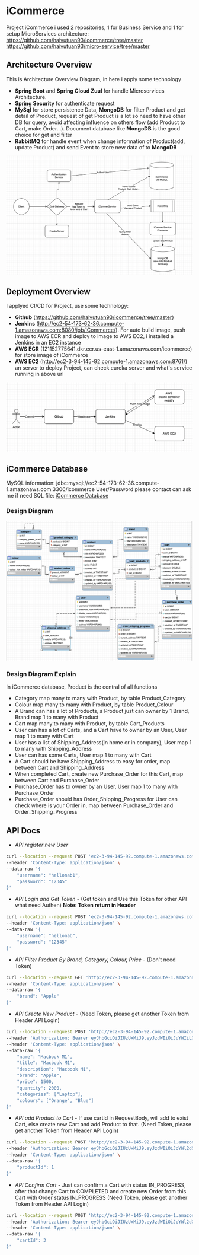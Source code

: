 # iCommerce
Project iCommerce i used 2 repositories, 1 for Business Service and 1 for setup MicroServices architecture:
https://github.com/haivutuan93/icommerce/tree/master
https://github.com/haivutuan93/micro-service/tree/master
## Architecture Overview
This is Architecture Overview Diagram, in here i apply some technology

* **Spring Boot** and **Spring Cloud Zuul** for handle Microservices Architecture.
* **Spring Security** for authenticate request
* **MySql** for store persistence Data, **MongoDB** for filter Product and get detail of Product, request of get Product is a lot so need to have other DB for query, avoid affecting influence on others flow (add Product to Cart, make Order...). Document database like **MongoDB** is the good choice for get and filter
* **RabbitMQ** for handle event when change information of Product(add, update Product) and send Event to store new data of to **MongoDB**

![database-icommerce](https://github.com/haivutuan93/icommerce/blob/master/src/main/resources/image/ArchitectDiagram.png?raw=true)

## Deployment Overview
I applyed CI/CD for Project, use some technology:
* **Github** (https://github.com/haivutuan93/icommerce/tree/master)
* **Jenkins** (http://ec2-54-173-62-36.compute-1.amazonaws.com:8080/job/iCommerce/). For auto build image, push image to AWS ECR and deploy to image to AWS EC2, i installed a Jenkins in an EC2 instance
* **AWS ECR** (121152775641.dkr.ecr.us-east-1.amazonaws.com/icommerce) for store image of iCommerce
* **AWS EC2** (http://ec2-3-94-145-92.compute-1.amazonaws.com:8761/) an server to deploy Project, can check eureka server and what's service running in above url

![deployment-icommerce](https://github.com/haivutuan93/icommerce/blob/master/src/main/resources/image/Deployment.png?raw=true)



## iCommerce Database
MySQL information: jdbc:mysql://ec2-54-173-62-36.compute-1.amazonaws.com:3306/icommerce
User/Password please contact can ask me if need
SQL file: [iCommerce Database](https://github.com/haivutuan93/icommerce/blob/main/src/main/resources/sql/summary.sql)
### Design Diagram

![database-icommerce](https://raw.githubusercontent.com/haivutuan93/icommerce/master/src/main/resources/image/DatabaseDesign.png)

### Design Diagram Explain
In iCommerce database, Product is the central of all functions
* Category map many to many with Product, by table Product_Category
* Colour map many to many with Product, by table Product_Colour
* A Brand can has a lot of Products, a Product just can owner by 1 Brand, Brand map 1 to many with Product
* Cart map many to many with Product, by table Cart_Products
* User can has a lot of Carts, and a Cart have to owner by an User, User map 1 to many with Cart
* User has a list of Shipping_Address(in home or in company), User map 1 to many with Shipping_Address
* User can has some Carts, User map 1 to many with Cart
* A Cart should be have Shipping_Address to easy for order, map between Cart and Shipping_Address
* When completed Cart, create new Purchase_Order for this Cart, map between Cart and Purchase_Order
* Purchase_Order has to owner by an User, User map 1 to many with Purchase_Order
* Purchase_Order should has Order_Shipping_Progress for User can check where is your Order in, map between Purchase_Order and Order_Shipping_Progress

## API Docs
* _API register new User_
```sh
curl --location --request POST 'ec2-3-94-145-92.compute-1.amazonaws.com:8762/auth/register' \
--header 'Content-Type: application/json' \
--data-raw '{
    "username": "hellonab1",
    "password": "12345"
}'
```
* _API Login and Get Token_ - (Get token and Use this Token for other API what need Authen)
  **Note: Token return in Header**
```sh
curl --location --request POST 'ec2-3-94-145-92.compute-1.amazonaws.com:8762/auth' \
--header 'Content-Type: application/json' \
--data-raw '{
    "username": "hellonab",
    "password": "12345"
}'
```
* _API Filter Product By Brand, Category, Colour, Price_ - (Don't need Token)
```sh
curl --location --request GET 'http://ec2-3-94-145-92.compute-1.amazonaws.com:8762/icommerce/product/filter' \
--header 'Content-Type: application/json' \
--data-raw '{
    "brand": "Apple"
}'
```
* _API Create New Product_ - (Need Token, please get another Token from Header API Login)
```sh
curl --location --request POST 'http://ec2-3-94-145-92.compute-1.amazonaws.com:8762/icommerce/product/add' \
--header 'Authorization: Bearer eyJhbGciOiJIUzUxMiJ9.eyJzdWIiOiJuYWIiLCJhdXRob3JpdGllcyI6WyJST0xFX1VTRVIiXSwiaWF0IjoxNjYzODA3MTQ2LCJleHAiOjE2NjM4NDMxNDZ9.ikYo-M94iFlHeCk7r1T70KewkLYDfvx0SusvVFn54hl7YZZErCY1oQa6RILiYUZ13G0MBg06VnOOQ_qQju3RnA' \
--header 'Content-Type: application/json' \
--data-raw '{
    "name": "Macbook M1",
    "title": "Macbook M1",
    "description": "Macbook M1",
    "brand": "Apple",
    "price": 1500,
    "quantity": 2000,
    "categories": ["Laptop"],
    "colours": ["Orange", "Blue"]
}'
```
* _API add Product to Cart_ - If use cartId in RequestBody, will add to exist Cart, else create new Cart and add Product to that. (Need Token, please get another Token from Header API Login)
```sh
curl --location --request POST 'http://ec2-3-94-145-92.compute-1.amazonaws.com:8762/icommerce/cart/add-product' \
--header 'Authorization: Bearer eyJhbGciOiJIUzUxMiJ9.eyJzdWIiOiJoYWl2dCIsImF1dGhvcml0aWVzIjpbIlJPTEVfVVNFUiJdLCJpYXQiOjE2NjM4Mjg2NTksImV4cCI6MTY2Mzg2NDY1OX0.A7mQevaeOaq_tSuM5JgysvD0QAkM2Oa_stEFycG8V4EMW523ZjljfahEUNzS7vZB3t6h_Sjpmjs39T2IdO4pWw' \
--header 'Content-Type: application/json' \
--data-raw '{
    "productId": 1
}'
```
* _API Confirm Cart_ - Just can confirm a Cart with status IN_PROGRESS, after that change Cart to COMPLETED and create new Order from this Cart with Order status IN_PROGRESS (Need Token, please get another Token from Header API Login)
```sh
curl --location --request POST 'http://ec2-3-94-145-92.compute-1.amazonaws.com:8762/icommerce/cart/confirm' \
--header 'Authorization: Bearer eyJhbGciOiJIUzUxMiJ9.eyJzdWIiOiJoYWl2dCIsImF1dGhvcml0aWVzIjpbIlJPTEVfVVNFUiJdLCJpYXQiOjE2NjM4Mjg2NTksImV4cCI6MTY2Mzg2NDY1OX0.A7mQevaeOaq_tSuM5JgysvD0QAkM2Oa_stEFycG8V4EMW523ZjljfahEUNzS7vZB3t6h_Sjpmjs39T2IdO4pWw' \
--header 'Content-Type: application/json' \
--data-raw '{
    "cartId": 3
}'
```
